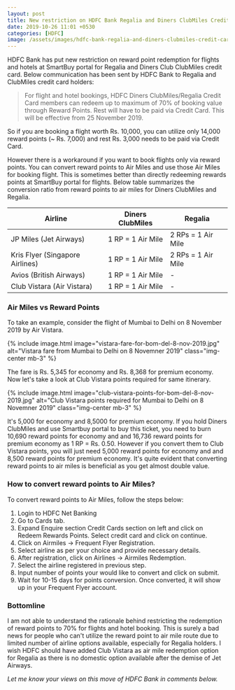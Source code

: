 ```yaml
---
layout: post
title: New restriction on HDFC Bank Regalia and Diners ClubMiles Credit Card rewards redemption
date: 2019-10-26 11:01 +0530
categories: [HDFC]
image: /assets/images/hdfc-bank-regalia-and-diners-clubmiles-credit-cards.jpg
---
```


HDFC Bank has put new restriction on reward point redemption for flights and hotels at SmartBuy portal for Regalia and Diners Club ClubMiles credit card. Below communication has been sent by HDFC Bank to Regalia and ClubMiles credit card holders:

> For flight and hotel bookings, HDFC Diners ClubMiles/Regalia Credit Card members can redeem up to maximum of 70% of booking value through Reward Points. Rest will have to be paid via Credit Card. This will be effective from 25 November 2019.

So if you are booking a flight worth Rs. 10,000, you can utilize only 14,000 reward points (~ Rs. 7,000) and rest Rs. 3,000 needs to be paid via Credit Card.

However there is a workaround if you want to book flights only via reward points. You can convert reward points to Air Miles and use those Air Miles for booking flight. This is sometimes better than directly redeeming rewards points at SmartBuy portal for flights. Below table summarizes the conversion ratio from reward points to air miles for Diners ClubMiles and Regalia.

<table class="table">
  <thead class="thead-dark">
  <tr>
    <th scope="col"> Airline</th>
  	<th scope="col"> Diners ClubMiles</th>
    <th scope="col"> Regalia</th>
  </tr>
  </thead>
  <tbody>
  <tr>
    <td> JP Miles (Jet Airways) </td>
  	<td> 1 RP = 1 Air Mile </td>
    <td> 2 RPs = 1 Air Mile </td>
  </tr>
    <tr>
    <td> Kris Flyer (Singapore Airlines)</td>
  	<td> 1 RP = 1 Air Mile </td>
    <td> 2 RPs = 1 Air Mile </td>
  </tr>
  <tr>
    <td> Avios (British Airways) </td>
  	<td> 1 RP = 1 Air Mile </td>
    <td> - </td>
  </tr>
  <tr>
    <td> Club Vistara (Air Vistara)</td>
  	<td> 1 RP = 1 Air Mile </td>
    <td> - </td>
  </tr>
  </tbody>
</table>

### Air Miles vs Reward Points

To take an example, consider the flight of Mumbai to Delhi on 8 November 2019 by Air Vistara.

{% include image.html image="vistara-fare-for-bom-del-8-nov-2019.jpg" alt="Vistara fare from Mumbai to Delhi on 8 Novemner 2019" class="img-center mb-3" %}

The fare is Rs. 5,345 for economy and Rs. 8,368 for premium economy. Now let's take a look at Club Vistara points required for same itinerary.

{% include image.html image="club-vistara-points-for-bom-del-8-nov-2019.jpg" alt="Club Vistara points required for Mumbai to Delhi on 8 Novemner 2019" class="img-center mb-3" %}

It's 5,000 for economy and 8,5000 for premium economy. If you hold Diners ClubMiles and use Smartbuy portal to buy this ticket, you need to burn 10,690 reward points for economy and and 16,736 reward points for premium economy as 1 RP = Rs. 0.50. However if you convert them to Club Vistara points, you will just need 5,000 reward points for economy and and 8,500 reward points for premium economy. It's quite evident that converting reward points to air miles is beneficial as you get almost double value.

### How to convert reward points to Air Miles?

To convert reward points to Air Miles, follow the steps below:

1. Login to HDFC Net Banking
2. Go to Cards tab.
3. Expand Enquire section Credit Cards section on left and click on Redeem Rewards Points. Select credit card and click on continue.
4. Click on Airmiles → Frequent Flyer Registration.
5. Select airline as per your choice and provide necessary details.
6. After registration, click on Airlines → Airmiles Redemption.
7. Select the airline registered in previous step.
8. Input number of points your would like to convert and click on submit.
9. Wait for 10-15 days for points conversion. Once converted, it will show up in your Frequent Flyer account.

### Bottomline

I am not able to understand the rationale behind restricting the redemption of reward points to 70% for flights and hotel booking. This is surely a bad news for people who can't utilize the reward point to air mile route due to limited number of airline options available, especially for Regalia holders. I wish HDFC should have added Club Vistara as air mile redemption option for Regalia as there is no domestic option available after the demise of Jet Airways.

_Let me know your views on this move of HDFC Bank in comments below._
